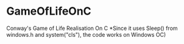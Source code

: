 # GameOfLifeOnC
Conway's Game of Life 
Realisation On C
*Since it uses Sleep() from windows.h and system("cls"), the code works on Windows OC)
